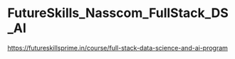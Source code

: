 # FutureSkills_Nasscom_FullStack_DS_AI



https://futureskillsprime.in/course/full-stack-data-science-and-ai-program

